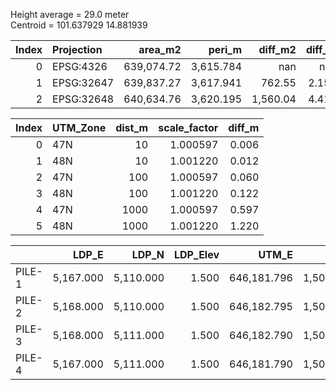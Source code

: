 Height average = 29.0 meter  
Centroid = 101.637929  14.881939  

|   Index | Projection   |    area_m2 |     peri_m |    diff_m2 |      diff_m |       ArealSF |     PoninSF |
|--------:|:-------------|-----------:|-----------:|-----------:|------------:|--------------:|------------:|
|       0 | EPSG:4326    | 639,074.72 |  3,615.784 |     nan    |     nan     |        nan    |     nan     |
|       1 | EPSG:32647   | 639,837.27 |  3,617.941 |     762.55 |       2.157 |     639074.53 |   3,615.784 |
|       2 | EPSG:32648   | 640,634.76 |  3,620.195 |   1,560.04 |       4.411 |     639074.97 |   3,615.785 |


|   Index | UTM_Zone   |   dist_m |   scale_factor |   diff_m |
|--------:|:-----------|---------:|---------------:|---------:|
|       0 | 47N        |       10 |       1.000597 |    0.006 |
|       1 | 48N        |       10 |       1.001220 |    0.012 |
|       2 | 47N        |      100 |       1.000597 |    0.060 |
|       3 | 48N        |      100 |       1.001220 |    0.122 |
|       4 | 47N        |     1000 |       1.000597 |    0.597 |
|       5 | 48N        |     1000 |       1.001220 |    1.220 |

|        |     LDP_E |     LDP_N |   LDP_Elev |       UTM_E |         UTM_N |   UTM_Elev |
|:-------|----------:|----------:|-----------:|------------:|--------------:|-----------:|
| PILE-1 | 5,167.000 | 5,110.000 |      1.500 | 646,181.796 | 1,509,920.568 |      1.500 |
| PILE-2 | 5,168.000 | 5,110.000 |      1.500 | 646,182.795 | 1,509,920.573 |      1.500 |
| PILE-3 | 5,168.000 | 5,111.000 |      1.500 | 646,182.790 | 1,509,921.573 |      1.500 |
| PILE-4 | 5,167.000 | 5,111.000 |      1.500 | 646,181.790 | 1,509,921.568 |      1.500 |
